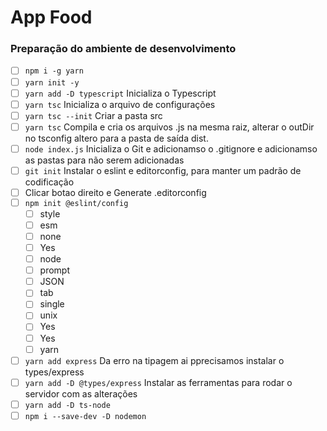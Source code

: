 # App Food
### Preparação do ambiente de desenvolvimento

 - [ ] `npm i -g yarn`
 - [ ] `yarn init -y`
 - [ ] `yarn add -D typescript`
 Inicializa o Typescript
 - [ ] `yarn tsc`
 Inicializa o arquivo de configurações
 - [ ] `yarn tsc --init`
Criar a pasta src
 - [ ] `yarn tsc`
  Compila e cria os arquivos .js na mesma raiz, alterar o outDir no tsconfig altero para a pasta de saída dist.
 - [ ] `node index.js`
  Inicializa o Git e adicionamso o .gitignore e adicionamso as pastas para não serem adicionadas
 - [ ] `git init`
Instalar o eslint e editorconfig, para manter um padrão de codificação
 - [ ] Clicar botao direito e Generate .editorconfig
 - [ ] `npm init @eslint/config`
	 - [ ] style
	 - [ ] esm
	 - [ ] none
	 - [ ] Yes
	 - [ ] node
	 - [ ] prompt
	 - [ ] JSON
	 - [ ] tab
	 - [ ] single
	 - [ ] unix
	 - [ ] Yes
	 - [ ] Yes
	 - [ ] yarn
 - [ ] `yarn add express`
 Da erro na tipagem ai pprecisamos instalar o types/express
 - [ ] `yarn add -D @types/express`
Instalar as ferramentas para rodar o servidor com as alterações
 - [ ] `yarn add -D ts-node `
 - [ ] `npm i --save-dev -D nodemon`
